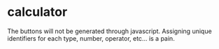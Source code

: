 # calculator


The buttons will not be generated through javascript. Assigning unique identifiers for each type, number, operator, etc... is a pain.